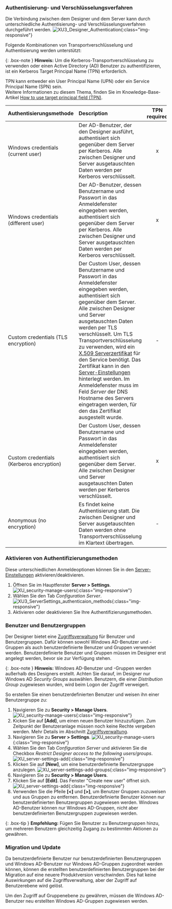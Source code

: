 
### Authentisierung- und Verschlüsselungsverfahren
Die Verbindung zwischen dem Designer und dem Server kann durch unterschiedliche Authentisierung- und Verschlüsselungsverfahren durchgeführt werden. 
![XU3_Designer_Authentication](/img/content/xu/authentication_xu.png){:class="img-responsive"}

Folgende Kombinationen von Transportverschlüsselung und Authentisierung werden unterstützt:

{: .box-note }
**Hinweis:** Um die Kerberos-Transportverschlüsselung zu verwenden oder einen Active Directory (AD) Benutzer zu authentifizieren, ist ein Kerberos Target Principal Name (TPN) erforderlich. 

TPN kann entweder ein User Principal Name (UPN) oder ein Service Principal Name (SPN) sein.<br>
Weitere Informationen zu diesem Thema, finden Sie im Knowledge-Base-Artikel [How to use target principal field (TPN)](https://kb.theobald-software.com/xtract-universal/target-principal-TPN).

| Authentisierungsmethode | Description | TPN required |
| :------ |:--- | :---: |
| Windows credentials (current user) | Der AD-Benutzer, der den Designer ausführt, authentisiert sich gegenüber dem Server per Kerberos. Alle zwischen Designer und Server ausgetauschten Daten werden per Kerberos verschlüsselt. | x |
| Windows credentials (different user)| Der AD-Benutzer, dessen Benutzername und Passwort in das Anmeldefenster eingegeben werden, authentisiert sich gegenüber dem Server per Kerberos. Alle zwischen Designer und Server ausgetauschten Daten werden per Kerberos verschlüsselt. | x|
| Custom credentials (TLS encryption) | Der Custom User, dessen Benutzername und Passwort in das Anmeldefenster eingegeben werden, authentisiert sich gegenüber dem Server. Alle zwischen Designer und Server ausgetauschten Daten werden per TLS verschlüsselt. Um TLS Transportverschlüsselung zu verwenden, wird ein [X.509 Serverzertifikat](./x.509-zertifikat-installieren) für den Service benötigt. Das Zertifikat kann in den [Server-Einstellungen](../server/server-einstellungen) hinterlegt werden. Im Anmeldefenster muss im Feld *Server* der DNS Hostname des Servers eingetragen werden, für den das Zertifikat ausgestellt wurde. | - |
| Custom credentials (Kerberos encryption)| Der Custom User, dessen Benutzername und Passwort in das Anmeldefenster eingegeben werden, authentisiert sich gegenüber dem Server. Alle zwischen Designer und Server ausgetauschten Daten werden per Kerberos verschlüsselt. | x |
| Anonymous (no encryption) | Es findet keine Authentisierung statt. Die zwischen Designer und Server ausgetauschten Daten werden ohne Transportverschlüsselung im Klartext übertragen. | - |

### Aktivieren von Authentifizierungsmethoden 
Diese unterschiedlichen Anmeldeoptionen können Sie in den [Server-Einstellungen](../server/server-einstellungen) aktivieren/deaktivieren.
1. Öffnen Sie im Hauptfenster **Server > Settings**.
![XU_security-manage-users](/img/content/server-settings_manage.png){:class="img-responsive"}
2. Wählen Sie den Tab *Configuration Server*.
![XU3_ServerSettings_authenticaion_methods](/img/content/xu/authentisierung_xu.png){:class="img-responsive"}
3. Aktivieren oder deaktivieren Sie Ihre Authentifizierungsmethoden.

### Benutzer und Benutzergruppen

Der Designer bietet eine [Zugriffsverwaltung](./zugriffsverwaltung) für Benutzer und Benutzergruppen. 
Dafür können sowohl Windows AD-Benutzer und -Gruppen als auch benutzerdefinierte Benutzer und Gruppen verwendet werden.
Benutzerdefinierte Benutzer und Gruppen müssen im Designer erst angelegt werden, bevor sie zur Verfügung stehen.

{: .box-note }
**Hinweis:** Windows AD-Benutzer und -Gruppen werden außerhalb des Designers erstellt. Achten Sie darauf, im Designer nur Windows AD *Security Groups* auswählen.
Benutzern, die einer *Distribution Group* zugewiesen wurden, wird beim Logon der Zugriff verweigert.

So erstellen Sie einen benutzerdefinierten Benutzer und weisen ihn einer Benutzergruppe zu:<br>
1. Navigieren Sie zu **Security > Manage Users**.
![XU_security-manage-users](/img/content/security-manage-users.png){:class="img-responsive"}
2. Kicken Sie auf **[Add]**, um einen neuen Benutzer hinzuzufügen.
Zum Zeitpunkt der Benutzeranlage müssen noch keine Rechte vergeben werden. Mehr Details im Abschnitt [Zugriffsverwaltung](./zugriffsverwaltung).
3. Navigieren Sie zu **Server > Settings**.
![XU_security-manage-users](/img/content/server-settings_manage.png){:class="img-responsive"}
4. Wählen Sie den Tab *Configuration Server* und aktivieren Sie die Checkbox *Restrict Designer access to the following users/groups*.
![XU_server-settings-add](/img/content/server-settings-add-group.png){:class="img-responsive"}
5. Klicken Sie auf **[New]**, um eine benutzerdefinierte Benutzergruppe anzulegen.
![XU_server-settings-add-groups](/img/content/server-seetings-create-user-group.png){:class="img-responsive"}
6. Navigieren Sie zu **Security > Manage Users**.
7. Klicken Sie auf **[Edit]**. Das Fenster "Create new user" öffnet sich.
![XU_server-settings-add](/img/content/user-management-groups.png){:class="img-responsive"}
8. Verwenden Sie die Pfeile **[<]** und **[>]**, um Benutzer Gruppen zuzuweisen und aus Gruppen zu entfernen.
Benutzerdefinierte Benutzer können nur benutzerdefinierten Benutzergruppen zugewiesen werden. Windows AD-Benutzer können nur Windows AD-Gruppen, nicht aber benutzerdefinierten Benutzergruppen zugewiesen werden. 

{: .box-tip }
**Empfehlung:** Fügen Sie Benutzer zu Benutzergruppen hinzu, um mehreren Benutzern gleichzeitig Zugang zu bestimmten Aktionen zu gewähren.

### Migration und Update

Da benutzerdefinierte Benutzer nur benutzerdefinierten Benutzergruppen und Windows AD-Benutzer nur Windows AD-Gruppen zugeordnet werden können, können die erstellten benutzerdefinierten Benutzergruppen bei der Migration auf eine neuere Produktversion verschwinden.
Dies hat keine Auswirkungen auf die Zugriffsverwaltung, aber der Zugriff auf Benutzerebene wird gelöst. 

Um den Zugriff auf Gruppenebene zu gewähren, müssen die Windows AD-Benutzer neu erstellten Windows AD-Gruppen zugewiesen werden.





